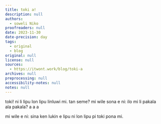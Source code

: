 ```yaml
---
title: toki a!
description: null
authors:
  - soweli Niko
proofreaders: null
date: 2023-11-30
date-precision: day
tags:
  - original
  - blog
original: null
license: null
sources:
  - https://itwont.work/blog/toki-a
archives: null
preprocessing: null
accessibility-notes: null
notes: null
---
```


toki! ni li lipu lon lipu linluwi mi. tan seme? mi wile sona e ni: ilo mi li pakala ala pakala? a a a

mi wile e ni: sina ken lukin e lipu ni lon lipu pi toki pona mi.
